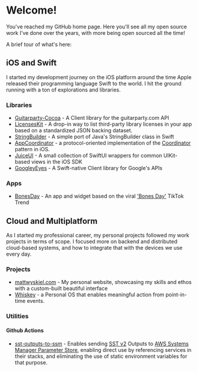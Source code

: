# Welcome!

You've reached my GitHub home page. Here you'll see all my open source work I've done over the years, with more being open sourced all the time!

A brief tour of what's here:

## iOS and Swift

I started my development journey on the iOS platform around the time Apple released their programming language Swift to the world. I hit the ground running with a ton of explorations and libraries.

### Libraries
- [Guitarparty-Cocoa](https://github.com/mattwyskiel/Guitarparty-Cocoa) - A Client library for the guitarparty.com API
- [LicensesKit](https://github.com/mattwyskiel/LicensesKit) - A drop-in way to list third-party library licenses in your app based on a standardized JSON backing dataset.
- [StringBuilder](https://github.com/mattwyskiel/StringBuilder) - A simple port of Java's StringBuilder class in Swift
- [AppCoordinator](https://github.com/mattwyskiel/AppCoordinator) - a protocol-oriented implementation of the [Coordinator](https://mattwyskiel.com/stories/protocol-oriented-app-coordinators-in-swift) pattern in iOS.
- [JuiceUI](https://github.com/mattwyskiel/JuiceUI) - A small collection of SwiftUI wrappers for common UIKit-based views in the iOS SDK
- [GoogleyEyes](https://github.com/GoogleyEyes) - A Swift-native Client library for Google's APIs

### Apps
- [BonesDay](https://github.com/mattwyskiel/BonesDay) - An app and widget based on the viral ['Bones Day'](https://www.nytimes.com/2021/10/21/style/bones-day-noodle-tiktok-dog.html) TikTok Trend

## Cloud and Multiplatform

As I started my professional career, my personal projects followed my work projects in terms of scope. I focused more on backend and distributed cloud-based systems, and how to integrate that with the devices we use every day.

### Projects
- [mattwyskiel.com](https://github.com/mattwyskiel/mattwyskiel.com) - My personal website, showcasing my skills and ethos with a custom-built beautiful interface
- [Whiskey](https://github.com/whiskey-platform) - a Personal OS that enables meaningful action from point-in-time events.

### Utilities
#### Github Actions
- [sst-outputs-to-ssm](https://github.com/mattwyskiel/sst-outputs-to-ssm) - Enables sending [SST v2](https://v2.sst.dev/) Outputs to [AWS Systems Manager Parameter Store](https://docs.aws.amazon.com/systems-manager/latest/userguide/systems-manager-parameter-store.html), enabling direct use by referencing services in their stacks, and eliminating the use of static environment variables for that purpose.
